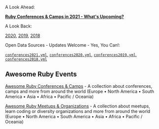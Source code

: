 

A Look Ahead:

[**Ruby Conferences & Camps in 2021 - What's Upcoming?**](2021.md)

A Look Back:

[2020](2020.md), [2019](2019.md), [2018](2018.md)



Open Data Sources - Updates Welcome - Yes, You Can!:

[`conferences2021.yml`](https://github.com/planetruby/conferences/blob/master/_data/conferences2021.yml),
[`conferences2020.yml`](https://github.com/planetruby/conferences/blob/master/_data/conferences2020.yml),
[`conferences2019.yml`](https://github.com/planetruby/conferences/blob/master/_data/conferences2019.yml),
[`conferences2018.yml`](https://github.com/planetruby/conferences/blob/master/_data/conferences2018.yml)


## Awesome Ruby Events

[Awesome Ruby Conferences & Camps](conferences) - A collection about conferences, camps and more from around the world (Europe • North America • South America • Asia • Africa • Pacific / Oceania)

[Awesome Ruby Meetups & Organizations](https://planetruby.github.io/meetups) - A collection about meetups, learn coding or diversity organizations and more from around the world (Europe • North America • South America • Asia • Africa • Pacific / Oceania)
